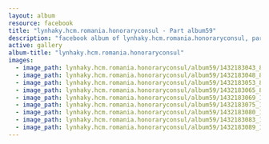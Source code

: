 ```yaml
---
layout: album
resource: facebook
title: "lynhaky.hcm.romania.honoraryconsul - Part album59"
description: "facebook album of lynhaky.hcm.romania.honoraryconsul, part album59."
active: gallery
album-title: "lynhaky.hcm.romania.honoraryconsul"
images:
  - image_path: lynhaky.hcm.romania.honoraryconsul/album59/1432183043_8u9a8370.jpg
  - image_path: lynhaky.hcm.romania.honoraryconsul/album59/1432183048_8u9a8377.jpg
  - image_path: lynhaky.hcm.romania.honoraryconsul/album59/1432183053_8u9a8385.jpg
  - image_path: lynhaky.hcm.romania.honoraryconsul/album59/1432183065_8u9a8389.jpg
  - image_path: lynhaky.hcm.romania.honoraryconsul/album59/1432183069_11298.jpg
  - image_path: lynhaky.hcm.romania.honoraryconsul/album59/1432183075_11321.jpg
  - image_path: lynhaky.hcm.romania.honoraryconsul/album59/1432183080_11326.jpg
  - image_path: lynhaky.hcm.romania.honoraryconsul/album59/1432183083_12271.jpg
  - image_path: lynhaky.hcm.romania.honoraryconsul/album59/1432183089_12865.jpg
---
```

